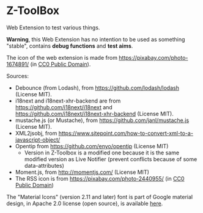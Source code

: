 # Z-ToolBox
Web Extension to test various things.

**Warning**, this Web Extension has no intention to be used as something "stable", contains **debug functions** and **test aims**. 

The icon of the web extension is made from https://pixabay.com/photo-1674891/ (in [CC0 Public Domain](https://pixabay.com/fr/service/terms/#usage)).

Sources:
- Debounce (from Lodash), from https://github.com/lodash/lodash (License MIT).
- i18next and i18next-xhr-backend are from https://github.com/i18next/i18next and https://github.com/i18next/i18next-xhr-backend (License MIT).
- mustache.js (or Mustache), from https://github.com/janl/mustache.js (License MIT).
- XML2jsobj, from https://www.sitepoint.com/how-to-convert-xml-to-a-javascript-object/
- Opentip from https://github.com/enyo/opentip (License MIT)
  - Version in Z-Toolbox is a modified one because it is the same modified version as Live Notifier (prevent conflicts because of some data-attributes)
- Moment.js, from http://momentjs.com/ (License MIT)
- The RSS icon is from https://pixabay.com/photo-2440955/ (in [CC0 Public Domain](https://pixabay.com/fr/service/terms/#usage))


The "Material Icons" (version 2.11 and later) font is part of Google material design, in Apache 2.0 license (open source), is available [here](https://google.github.io/material-design-icons/).
